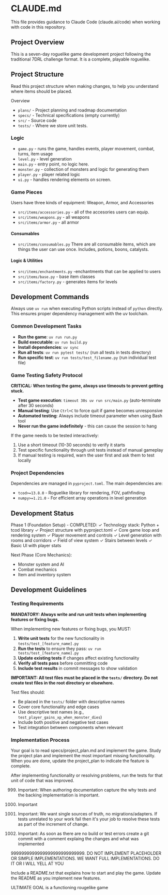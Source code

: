 # CLAUDE.md

This file provides guidance to Claude Code (claude.ai/code) when working with code in this repository.


## Project Overview

This is a seven-day roguelike game development project following the traditional 7DRL challenge format. It is a complete, playable roguelike.


## Project Structure
Read this project structure when making changes, to help you understand where items should be placed. 

Overview
- `plans/` - Project planning and roadmap documentation
- `specs/` - Technical specifications (empty currently)
- `src/` - Source code 
- `tests/` - Where we store unit tests. 

### Logic
- `game.py` - runs the game, handles events, player movement, combat, turns, item usage
- `level.py` - level generation 
- `main.py` - entry point, no logic here. 
- `monster.py` - collection of monsters and logic for generating them
- `player.py` - player related logic
- `ui.py` - handles rendering elements on screen.

### Game Pieces 
Users have three kinds of equipment: Weapon, Armor, and Accessories
- `src/items/accessories.py` - all of the accesories users can equip. 
- `src/items/weapons.py` - all weapons
- `src/items/armor.py` - all armor

#### Consumables 
- `src/items/consumables.py` There are all consumable items, which are things the user can use once. Includes, potions, boons, catalysts.

#### Logic & Utilities
- `src/items/enchantments.py` -enchantments that can be applied to users 
- `src/items/base.py` - base item classes
- `src/items/factory.py` - generates items for levels



## Development Commands

Always use `uv run` when executing Python scripts instead of `python` directly. This ensures proper dependency management with the uv toolchain.

### Common Development Tasks

- **Run the game**: `uv run run.py`
- **Build executable**: `uv run build.py`
- **Install dependencies**: `uv sync`
- **Run all tests**: `uv run pytest tests/` (run all tests in tests directory)
- **Run specific test**: `uv run tests/test_filename.py` (run individual test file)

### Game Testing Safety Protocol

**CRITICAL: When testing the game, always use timeouts to prevent getting stuck.**

- **Test game execution**: `timeout 30s uv run src/main.py` (auto-terminate after 30 seconds)
- **Manual testing**: Use `Ctrl+C` to force quit if game becomes unresponsive
- **Automated testing**: Always include timeout parameter when using Bash tool
- **Never run the game indefinitely** - this can cause the session to hang

If the game needs to be tested interactively:
1. Use a short timeout (10-30 seconds) to verify it starts
2. Test specific functionality through unit tests instead of manual gameplay
3. If manual testing is required, warn the user first and ask them to test locally

### Project Dependencies

Dependencies are managed in `pyproject.toml`. The main dependencies are:
- `tcod>=13.8.0` - Roguelike library for rendering, FOV, pathfinding
- `numpy>=1.21.0` - For efficient array operations in level generation

## Development Status

Phase 1 (Foundation Setup) - COMPLETED:
✓ Technology stack: Python + tcod library
✓ Project structure with pyproject.toml
✓ Core game loop and rendering system
✓ Player movement and controls
✓ Level generation with rooms and corridors
✓ Field of view system
✓ Stairs between levels
✓ Basic UI with player stats

Next Phase (Core Mechanics):
- Monster system and AI
- Combat mechanics
- Item and inventory system


## Development Guidelines

### Testing Requirements
**MANDATORY: Always write and run unit tests when implementing features or fixing bugs.**

When implementing new features or fixing bugs, you MUST:
1. **Write unit tests** for the new functionality in `tests/test_[feature_name].py`
2. **Run the tests** to ensure they pass: `uv run tests/test_[feature_name].py`
3. **Update existing tests** if changes affect existing functionality
4. **Verify all tests pass** before committing code
5. **Include test results** in commit messages to show validation

**IMPORTANT: All test files must be placed in the `tests/` directory. Do not create test files in the root directory or elsewhere.**

Test files should:
- Be placed in the `tests/` folder with descriptive names
- Cover core functionality and edge cases
- Use descriptive test names (e.g., `test_player_gains_xp_when_monster_dies`)
- Include both positive and negative test cases
- Test integration between components when relevant

### Implementation Process
Your goal is to read specs/project_plan.md and implement the game. Study the project plan and implement the most important missing functionality. When you are done, update the project_plan to indicate the feature is complete.

After implementing functionality or resolving problems, run the tests for that unit of code that was improved.

999. Important: When authoring documentation capture the why tests and the backing implementation is important.

9999. Important

9999. Important: We want single sources of truth, no migrations/adapters. If tests unrelated to your work fail then it's your job to resolve these tests as part of the increment of change.

9999. Important: As soon as there are no build or test errors create a git commit with a comment explaing the changes and what was implemented

9999999999999999999999999999. DO NOT IMPLEMENT PLACEHOLDER OR SIMPLE IMPLEMENTATIONS. WE WANT FULL IMPLEMENTATIONS. DO IT OR I WILL YELL AT YOU

Include a README.txt that explains how to start and play the game. Update the README as you implement new features.

ULTIMATE GOAL is a functioning rougelike game